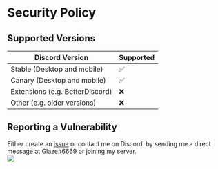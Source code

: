 # Security Policy

## Supported Versions

| Discord Version | Supported |
| ------- | ------------------ |
| Stable (Desktop and mobile) | :white_check_mark: |
| Canary (Desktop and mobile) | :white_check_mark: |
| Extensions (e.g. BetterDiscord) | :x: |
| Other (e.g. older versions) | :x: |


## Reporting a Vulnerability

Either create an [issue](https://github.com/Glazelf/NinigiBot/issues) or contact me on Discord, by sending me a direct message at Glaze#6669 or joining my server.  
[<img src="https://discordapp.com/api/guilds/549214833858576395/widget.png?style=banner2">](https://discord.gg/2gkybyu)

